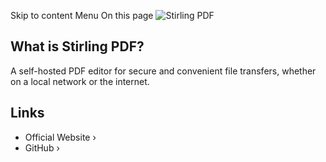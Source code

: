 Skip to content
Menu
On this page
![Stirling PDF](https://raw.githubusercontent.com/Stirling-Tools/Stirling-PDF/main/docs/stirling.png)
## What is Stirling PDF? ​
A self-hosted PDF editor for secure and convenient file transfers, whether on a local network or the internet.
## Links ​
  * Official Website ›
  * GitHub ›


